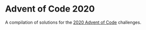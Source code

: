 # Advent of Code 2020

A compilation of solutions for the [2020 Advent of Code](https://adventofcode.com/2020) challenges.
